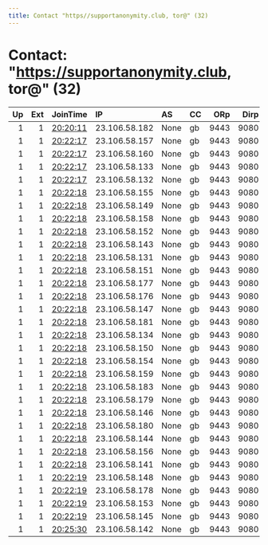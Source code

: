 ```yaml
---
title: Contact "https//supportanonymity.club, tor@" (32)
---
```


# Contact: "https://supportanonymity.club, tor@" (32)

|   Up |   Ext | JoinTime                                                                                            | IP            | AS   | CC   |   ORp |   Dirp | OS    | Version   | Nickname         |   eFamMembers |
|-----:|------:|:----------------------------------------------------------------------------------------------------|:--------------|:-----|:-----|------:|-------:|:------|:----------|:-----------------|--------------:|
|    1 |     1 | [20:20:11](https://metrics.torproject.org/rs.html#details/D35EF561445474543064CC0C531BE0F3CCD198A4) | 23.106.58.182 | None | gb   |  9443 |   9080 | Linux | 0.4.3.6   | SupportAnonymity |             1 |
|    1 |     1 | [20:22:17](https://metrics.torproject.org/rs.html#details/17038EAF590FCFCD4D17BF800892D61498D922D2) | 23.106.58.157 | None | gb   |  9443 |   9080 | Linux | 0.4.3.6   | SupportAnonymity |             1 |
|    1 |     1 | [20:22:17](https://metrics.torproject.org/rs.html#details/591361152F37D13DCE8FA5827D109071725416FC) | 23.106.58.160 | None | gb   |  9443 |   9080 | Linux | 0.4.3.6   | SupportAnonymity |             1 |
|    1 |     1 | [20:22:17](https://metrics.torproject.org/rs.html#details/7BA2E40A27A96505FD22CB3BCD12E3B189CFFCF5) | 23.106.58.133 | None | gb   |  9443 |   9080 | Linux | 0.4.3.6   | SupportAnonymity |             1 |
|    1 |     1 | [20:22:17](https://metrics.torproject.org/rs.html#details/A47CF942FED91883C7EF8A8431939010CE95B206) | 23.106.58.132 | None | gb   |  9443 |   9080 | Linux | 0.4.3.6   | SupportAnonymity |             1 |
|    1 |     1 | [20:22:18](https://metrics.torproject.org/rs.html#details/0B477F70980938C5287C04A8256951DEDBB72E4B) | 23.106.58.155 | None | gb   |  9443 |   9080 | Linux | 0.4.3.6   | SupportAnonymity |             1 |
|    1 |     1 | [20:22:18](https://metrics.torproject.org/rs.html#details/1818B3DA74DCBFC796CBA1011CEF41329B500DA6) | 23.106.58.149 | None | gb   |  9443 |   9080 | Linux | 0.4.3.6   | SupportAnonymity |             1 |
|    1 |     1 | [20:22:18](https://metrics.torproject.org/rs.html#details/1AC81B2F05A3EE1DFEA330D3FD981E2E7F450C79) | 23.106.58.158 | None | gb   |  9443 |   9080 | Linux | 0.4.3.6   | SupportAnonymity |             1 |
|    1 |     1 | [20:22:18](https://metrics.torproject.org/rs.html#details/29AA1984FEEFA60093F72160B5EF44CA50B4EBBD) | 23.106.58.152 | None | gb   |  9443 |   9080 | Linux | 0.4.3.6   | SupportAnonymity |             1 |
|    1 |     1 | [20:22:18](https://metrics.torproject.org/rs.html#details/319A356599E538FC22697F8E982D94E0611C800B) | 23.106.58.143 | None | gb   |  9443 |   9080 | Linux | 0.4.3.6   | SupportAnonymity |             1 |
|    1 |     1 | [20:22:18](https://metrics.torproject.org/rs.html#details/333396E790E6CFA31C594B0D5F08DECBD02F8FEA) | 23.106.58.131 | None | gb   |  9443 |   9080 | Linux | 0.4.3.6   | SupportAnonymity |             1 |
|    1 |     1 | [20:22:18](https://metrics.torproject.org/rs.html#details/36A358DC10EC2195303E141FC408A0706E5DFD81) | 23.106.58.151 | None | gb   |  9443 |   9080 | Linux | 0.4.3.6   | SupportAnonymity |             1 |
|    1 |     1 | [20:22:18](https://metrics.torproject.org/rs.html#details/42EECE234646FB6CA84552BE7C915867E2ACDAC1) | 23.106.58.177 | None | gb   |  9443 |   9080 | Linux | 0.4.3.6   | SupportAnonymity |             1 |
|    1 |     1 | [20:22:18](https://metrics.torproject.org/rs.html#details/47E7F131379F8DEC0909F2F9395331F4C67A538A) | 23.106.58.176 | None | gb   |  9443 |   9080 | Linux | 0.4.3.6   | SupportAnonymity |             1 |
|    1 |     1 | [20:22:18](https://metrics.torproject.org/rs.html#details/590D532DF6DB0E4E55150E397F2EFC3ABF76E755) | 23.106.58.147 | None | gb   |  9443 |   9080 | Linux | 0.4.3.6   | SupportAnonymity |             1 |
|    1 |     1 | [20:22:18](https://metrics.torproject.org/rs.html#details/62074297A05126F4C9C4F30F1338FD6C69099623) | 23.106.58.181 | None | gb   |  9443 |   9080 | Linux | 0.4.3.6   | SupportAnonymity |             1 |
|    1 |     1 | [20:22:18](https://metrics.torproject.org/rs.html#details/777F3A4B86A4042489F21F0CE608BDB8026BFF5A) | 23.106.58.134 | None | gb   |  9443 |   9080 | Linux | 0.4.3.6   | SupportAnonymity |             1 |
|    1 |     1 | [20:22:18](https://metrics.torproject.org/rs.html#details/808B7A04D08C6D2DE38FBE3D25EC7BC745B8D341) | 23.106.58.150 | None | gb   |  9443 |   9080 | Linux | 0.4.3.6   | SupportAnonymity |             1 |
|    1 |     1 | [20:22:18](https://metrics.torproject.org/rs.html#details/A41E8E3246F5750A16566DF04B38CE82CB111879) | 23.106.58.154 | None | gb   |  9443 |   9080 | Linux | 0.4.3.6   | SupportAnonymity |             1 |
|    1 |     1 | [20:22:18](https://metrics.torproject.org/rs.html#details/A64ECD9EE939825EF430175365E83643FE190BD1) | 23.106.58.159 | None | gb   |  9443 |   9080 | Linux | 0.4.3.6   | SupportAnonymity |             1 |
|    1 |     1 | [20:22:18](https://metrics.torproject.org/rs.html#details/AE073E38C4DFF57D1AB187AF8FD523F76A9F5CBD) | 23.106.58.183 | None | gb   |  9443 |   9080 | Linux | 0.4.3.6   | SupportAnonymity |             1 |
|    1 |     1 | [20:22:18](https://metrics.torproject.org/rs.html#details/BE220BDCF8AE4E9F7DDAD2BAF85C2B4CB1A592E1) | 23.106.58.179 | None | gb   |  9443 |   9080 | Linux | 0.4.3.6   | SupportAnonymity |             1 |
|    1 |     1 | [20:22:18](https://metrics.torproject.org/rs.html#details/C85B7E5F3D06AB55AB0465E5CF66E777B1375DE5) | 23.106.58.146 | None | gb   |  9443 |   9080 | Linux | 0.4.3.6   | SupportAnonymity |             1 |
|    1 |     1 | [20:22:18](https://metrics.torproject.org/rs.html#details/CCC48AC17A89195AB8552EE9B5734C40B47B1075) | 23.106.58.180 | None | gb   |  9443 |   9080 | Linux | 0.4.3.6   | SupportAnonymity |             1 |
|    1 |     1 | [20:22:18](https://metrics.torproject.org/rs.html#details/E4B00CD81069AF2C0841B82A582C63AA32F03B0C) | 23.106.58.144 | None | gb   |  9443 |   9080 | Linux | 0.4.3.6   | SupportAnonymity |             1 |
|    1 |     1 | [20:22:18](https://metrics.torproject.org/rs.html#details/EF0682CFD3724312FD550EB9646F72EFCFBA1B1D) | 23.106.58.156 | None | gb   |  9443 |   9080 | Linux | 0.4.3.6   | SupportAnonymity |             1 |
|    1 |     1 | [20:22:18](https://metrics.torproject.org/rs.html#details/FB71593F68213499DA493FF6A4BFE015203272C9) | 23.106.58.141 | None | gb   |  9443 |   9080 | Linux | 0.4.3.6   | SupportAnonymity |             1 |
|    1 |     1 | [20:22:19](https://metrics.torproject.org/rs.html#details/609A3FC47277EFD1683A0FC5A5FD07E261D0833B) | 23.106.58.148 | None | gb   |  9443 |   9080 | Linux | 0.4.3.6   | SupportAnonymity |             1 |
|    1 |     1 | [20:22:19](https://metrics.torproject.org/rs.html#details/7E8834745EF551B668F83489F56D24B05A1F897F) | 23.106.58.178 | None | gb   |  9443 |   9080 | Linux | 0.4.3.6   | SupportAnonymity |             1 |
|    1 |     1 | [20:22:19](https://metrics.torproject.org/rs.html#details/8AB40AD126DAC0C5A7C04B17CD85315E0D32B14E) | 23.106.58.153 | None | gb   |  9443 |   9080 | Linux | 0.4.3.6   | SupportAnonymity |             1 |
|    1 |     1 | [20:22:19](https://metrics.torproject.org/rs.html#details/F788B67C42309E3B3A889E4CADB75D962CBF81C5) | 23.106.58.145 | None | gb   |  9443 |   9080 | Linux | 0.4.3.6   | SupportAnonymity |             1 |
|    1 |     1 | [20:25:30](https://metrics.torproject.org/rs.html#details/349379251F9F22044F46B214EC793DF724341096) | 23.106.58.142 | None | gb   |  9443 |   9080 | Linux | 0.4.3.6   | SupportAnonymity |             1 |

